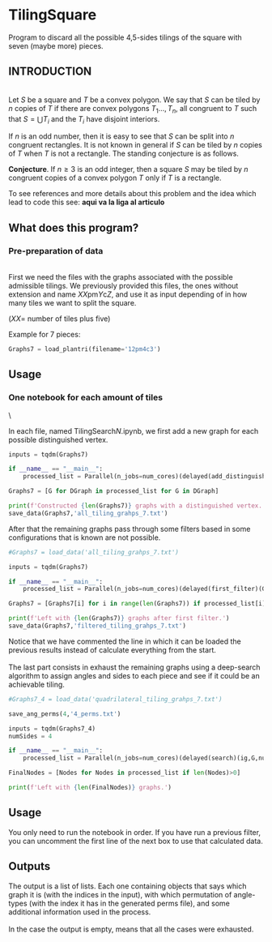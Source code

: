 # TilingSquare
Program to discard all the possible 4,5-sides tilings of the square with seven (maybe more) pieces.

## INTRODUCTION
\
Let $S$ be a square and $T$ be a convex polygon. We say that $S$ can be tiled by $n$ copies of $T$ if there are convex polygons $T_1\dots,T_n$, all congruent to $T$ such that $S=\bigcup T_i$ and the $T_i$ have disjoint interiors.

If $n$ is an odd number, then it is easy to see that $S$ can be split into $n$ congruent rectangles. It is not known in general if $S$ can be tiled by $n$ copies of $T$ when $T$ is not a rectangle. The standing conjecture is as follows.

**Conjecture**. If $n\ge 3$ is an odd integer, then a square $S$ may be tiled by $n$ congruent copies of a convex polygon $T$ only if $T$ is a rectangle.

To see references and more details about this problem and the idea which lead to code this see: **aqui va la liga al articulo**

## What does this program?

### Pre-preparation of data
\
First we need the files with the graphs associated with the possible admissible tilings. We previously provided this files, the ones without extension and name $XX$pm$Y$c$Z$, and use it as input depending of in how many tiles we want to split the square.

($XX=$ number of tiles plus five)

Example for 7 pieces:
```python
Graphs7 = load_plantri(filename='12pm4c3')
```

## Usage
### One notebook for each amount of tiles
\

In each file, named TilingSearch$N$.ipynb, we first add a new graph for each possible distinguished vertex.

```python
inputs = tqdm(Graphs7)

if __name__ == "__main__":
    processed_list = Parallel(n_jobs=num_cores)(delayed(add_distinguished)(G) for G in inputs)

Graphs7 = [G for DGraph in processed_list for G in DGraph]

print(f'Constructed {len(Graphs7)} graphs with a distinguished vertex.')
save_data(Graphs7,'all_tiling_grahps_7.txt')
```

After that the remaining graphs pass through some filters based in some configurations that is known are not possible.

```python
#Graphs7 = load_data('all_tiling_grahps_7.txt')

inputs = tqdm(Graphs7)

if __name__ == "__main__":
    processed_list = Parallel(n_jobs=num_cores)(delayed(first_filter)(G) for G in inputs)

Graphs7 = [Graphs7[i] for i in range(len(Graphs7)) if processed_list[i]]

print(f'Left with {len(Graphs7)} graphs after first filter.')
save_data(Graphs7,'filtered_tiling_grahps_7.txt')
```

Notice that we have commented the line in which it can be loaded the previous results instead of calculate everything from the start.
\
\
The last part consists in exhaust the remaining graphs using a deep-search algorithm to assign angles and sides to each piece and see if it could be an achievable tiling.

```python
#Graphs7_4 = load_data('quadrilateral_tiling_grahps_7.txt')

save_ang_perms(4,'4_perms.txt')

inputs = tqdm(Graphs7_4)
numSides = 4

if __name__ == "__main__":
    processed_list = Parallel(n_jobs=num_cores)(delayed(search)(ig,G,numSides) for ig,G in enumerate(inputs))

FinalNodes = [Nodes for Nodes in processed_list if len(Nodes)>0]

print(f'Left with {len(FinalNodes)} graphs.')
```

## Usage

You only need to run the notebook in order. If you have run a previous filter, you can uncomment the first line of the next box to use that calculated data.

## Outputs
The output is a list of lists. Each one containing objects that says which graph it is (with the indices in the input), with which permutation of angle-types (with the index it has in the generated perms file), and some additional information used in the process.
\
\
In the case the output is empty, means that all the cases were exhausted.